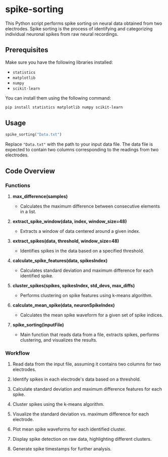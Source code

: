 # spike-sorting

This Python script performs spike sorting on neural data obtained from two electrodes. Spike sorting is the process of identifying and categorizing individual neuronal spikes from raw neural recordings.

## Prerequisites

Make sure you have the following libraries installed:

- `statistics`
- `matplotlib`
- `numpy`
- `scikit-learn`

You can install them using the following command:

```bash
pip install statistics matplotlib numpy scikit-learn
```

## Usage

```python
spike_sorting("Data.txt")
```

Replace `"Data.txt"` with the path to your input data file. The data file is expected to contain two columns corresponding to the readings from two electrodes.

## Code Overview

### Functions

1. **max_difference(samples)**
   - Calculates the maximum difference between consecutive elements in a list.

2. **extract_spike_window(data, index, window_size=48)**
   - Extracts a window of data centered around a given index.

3. **extract_spikes(data, threshold, window_size=48)**
   - Identifies spikes in the data based on a specified threshold.

4. **calculate_spike_features(data, spikesIndex)**
   - Calculates standard deviation and maximum difference for each identified spike.

5. **cluster_spikes(spikes, spikesIndex, std_devs, max_diffs)**
   - Performs clustering on spike features using k-means algorithm.

6. **calculate_mean_spike(data, neuronSpikeIndex)**
   - Calculates the mean spike waveform for a given set of spike indices.

7. **spike_sorting(inputFile)**
   - Main function that reads data from a file, extracts spikes, performs clustering, and visualizes the results.

### Workflow

1. Read data from the input file, assuming it contains two columns for two electrodes.

2. Identify spikes in each electrode's data based on a threshold.

3. Calculate standard deviation and maximum difference features for each spike.

4. Cluster spikes using the k-means algorithm.

5. Visualize the standard deviation vs. maximum difference for each electrode.

6. Plot mean spike waveforms for each identified cluster.

7. Display spike detection on raw data, highlighting different clusters.

8. Generate spike timestamps for further analysis.

